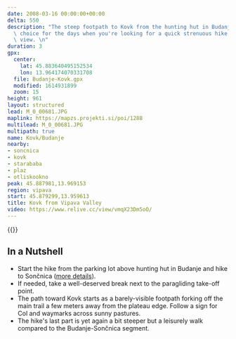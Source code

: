 ```yaml
---
date: 2008-03-16 00:00:00+00:00
delta: 550
description: "The steep footpath to Kovk from the hunting hut in Budanje is an excellent\
  \ choice for the days when you're looking for a quick strenuous hike with a fantastic\
  \ view. \n"
duration: 3
gpx:
  center:
    lat: 45.883640495152534
    lon: 13.964174070331708
  file: Budanje-Kovk.gpx
  modified: 1614931899
  zoom: 15
height: 961
layout: structured
lead: M_0_00681.JPG
maplink: https://mapzs.projekti.si/poi/1288
multilead: M_0_00681.JPG
multipath: true
name: Kovk/Budanje
nearby:
- soncnica
- kovk
- starababa
- plaz
- otliskookno
peak: 45.887981,13.969153
region: vipava
start: 45.879299,13.959613
title: Kovk from Vipava Valley
video: https://www.relive.cc/view/vmqX23Dm5oO/
---
```

{{<hike-details description="yes">}}

## In a Nutshell

* Start the hike from the parking lot above hunting hut in Budanje and hike to Sončnica ([more details](../../soncnica)).
* If needed, take a well-deserved break next to the paragliding take-off point.
* The path toward Kovk starts as a barely-visible footpath forking off the main trail a few meters away from the plateau edge. Follow a sign for Col and waymarks across sunny pastures.
* The hike's last part is yet again a bit steeper but a leisurely walk compared to the Budanje-Sončnica segment.
